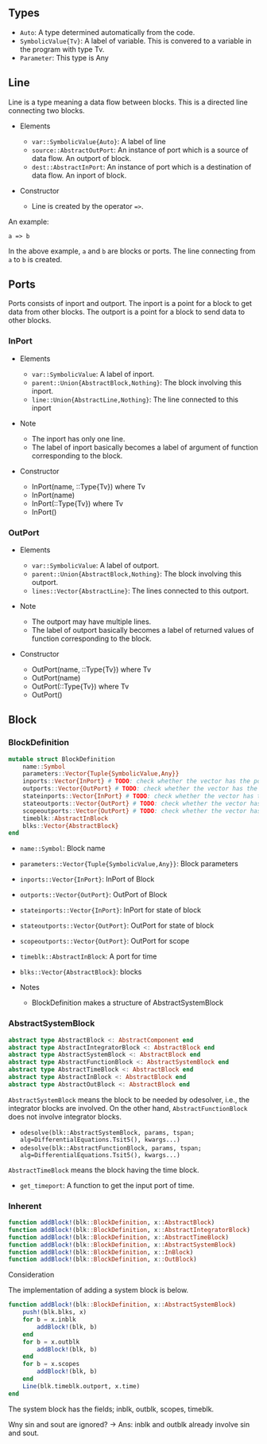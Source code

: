 ## Types

- `Auto`: A type determined automatically from the code.
- `SymbolicValue{Tv}`: A label of variable. This is convered to a variable in the program with type Tv.
- `Parameter`: This type is Any

## Line

Line is a type meaning a data flow between blocks. This is a directed line connecting two blocks.

- Elements
    - `var::SymbolicValue{Auto}`: A label of line
    - `source::AbstractOutPort`: An instance of port which is a source of data flow. An outport of block.
    - `dest::AbstractInPort`: An instance of port which is a destination of data flow. An inport of block.

- Constructor
    - Line is created by the operator `=>`.

An example:

```
a => b
```

In the above example, `a` and `b` are blocks or ports. The line connecting from `a` to `b` is created.

## Ports

Ports consists of inport and outport.
The inport is a point for a block to get data from other blocks.
The outport is a point for a block to send data to other blocks.

### InPort

- Elements
    - `var::SymbolicValue`: A label of inport.
    - `parent::Union{AbstractBlock,Nothing}`: The block involving this inport.
    - `line::Union{AbstractLine,Nothing}`: The line connected to this inport

- Note
    - The inport has only one line.
    - The label of inport basically becomes a label of argument of function corresponding to the block.

- Constructor
    - InPort(name, ::Type{Tv}) where Tv
    - InPort(name)
    - InPort(::Type{Tv}) where Tv
    - InPort()

### OutPort

- Elements
    - `var::SymbolicValue`: A label of outport.
    - `parent::Union{AbstractBlock,Nothing}`: The block involving this outport.
    - `lines::Vector{AbstractLine}`: The lines connected to this outport.

- Note
    - The outport may have multiple lines.
    - The label of outport basically becomes a label of returned values of function corresponding to the block.

- Constructor
    - OutPort(name, ::Type{Tv}) where Tv
    - OutPort(name)
    - OutPort(::Type{Tv}) where Tv
    - OutPort()

## Block

### BlockDefinition

```julia
mutable struct BlockDefinition
    name::Symbol
    parameters::Vector{Tuple{SymbolicValue,Any}}
    inports::Vector{InPort} # TODO: check whether the vector has the ports with same name
    outports::Vector{OutPort} # TODO: check whether the vector has the ports with same name
    stateinports::Vector{InPort} # TODO: check whether the vector has the ports with same name
    stateoutports::Vector{OutPort} # TODO: check whether the vector has the ports with same name
    scopeoutports::Vector{OutPort} # TODO: check whether the vector has the ports with same name
    timeblk::AbstractInBlock
    blks::Vector{AbstractBlock}
end
```

- `name::Symbol`: Block name
- `parameters::Vector{Tuple{SymbolicValue,Any}}`: Block parameters
- `inports::Vector{InPort}`: InPort of Block
- `outports::Vector{OutPort}`: OutPort of Block
- `stateinports::Vector{InPort}`: InPort for state of block
- `stateoutports::Vector{OutPort}`: OutPort for state of block
- `scopeoutports::Vector{OutPort}`: OutPort for scope
- `timeblk::AbstractInBlock`: A port for time
- `blks::Vector{AbstractBlock}`: blocks

- Notes
    - BlockDefinition makes a structure of AbstractSystemBlock

### AbstractSystemBlock

```julia
abstract type AbstractBlock <: AbstractComponent end
abstract type AbstractIntegratorBlock <: AbstractBlock end
abstract type AbstractSystemBlock <: AbstractBlock end
abstract type AbstractFunctionBlock <: AbstractSystemBlock end
abstract type AbstractTimeBlock <: AbstractBlock end
abstract type AbstractInBlock <: AbstractBlock end
abstract type AbstractOutBlock <: AbstractBlock end
```

`AbstractSystemBlock` means the block to be needed by odesolver, i.e., the integrator blocks are involved. On the other hand, `AbstractFunctionBlock` does not involve integrator blocks.

- `odesolve(blk::AbstractSystemBlock, params, tspan; alg=DifferentialEquations.Tsit5(), kwargs...)`
- `odesolve(blk::AbstractFunctionBlock, params, tspan; alg=DifferentialEquations.Tsit5(), kwargs...)`


`AbstractTimeBlock` means the block having the time block.

- `get_timeport`: A function to get the input port of time.

### Inherent

```julia
function addBlock!(blk::BlockDefinition, x::AbstractBlock)
function addBlock!(blk::BlockDefinition, x::AbstractIntegratorBlock)
function addBlock!(blk::BlockDefinition, x::AbstractTimeBlock)
function addBlock!(blk::BlockDefinition, x::AbstractSystemBlock)
function addBlock!(blk::BlockDefinition, x::InBlock)
function addBlock!(blk::BlockDefinition, x::OutBlock)
``````

Consideration

The implementation of adding a system block is below.
```julia
function addBlock!(blk::BlockDefinition, x::AbstractSystemBlock)
    push!(blk.blks, x)
    for b = x.inblk
        addBlock!(blk, b)
    end
    for b = x.outblk
        addBlock!(blk, b)
    end
    for b = x.scopes
        addBlock!(blk, b)
    end
    Line(blk.timeblk.outport, x.time)
end
```
The system block has the fields; inblk, outblk, scopes, timeblk.

Wny sin and sout are ignored? -> Ans: inblk and outblk already involve sin and sout.

